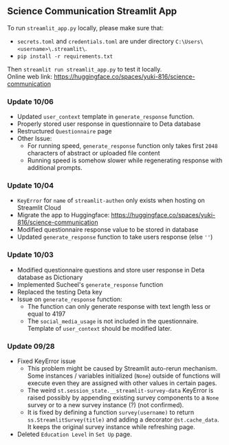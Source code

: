 ## Science Communication Streamlit App

To run `streamlit_app.py` locally, please make sure that:
* `secrets.toml` and `credentials.toml` are under directory `C:\Users\<username>\.streamlit\`. 
* `pip install -r requirements.txt`

Then `streamlit run streamlit_app.py` to test it locally.<br>
Online web link: https://huggingface.co/spaces/yuki-816/science-communication

### Update 10/06
* Updated `user_context` template in `generate_response` function.
* Properly stored user response in questionnaire to Deta database
* Restructured `Questionnaire` page
* Other Issue:
    - For running speed, `generate_response` function only takes first `2048` characters of abstract or uploaded file content
    - Running speed is somehow slower while regenerating response with additional prompts.

### Update 10/04
* `KeyError` for `name` of `streamlit-authen` only exists when hosting on Streamlit Cloud
* Migrate the app to Huggingface: https://huggingface.co/spaces/yuki-816/science-communication
* Modified questionnaire response value to be stored in database
* Updated `generate_response` function to take users response (else `''`)

### Update 10/03
* Modified questionnaire questions and store user response in Deta database as Dictionary
* Implemented Sucheel's `generate_response` function
* Replaced the testing Deta key
* Issue on `generate_response` function:
    - The function can only generate response with text length less or equal to 4197
    - The `social_media_usage` is not included in the questionnaire. Template of `user_context` should be modified later.

### Update 09/28
* Fixed KeyError issue
    - This problem might be caused by Streamlit auto-rerun mechanism. Some instances / variables initialized (`None`) outside of functions will execute even they are assigned with other values in certain pages. 
    - The weird `st.session_state.__streamlit-survey-data` KeyError is raised possibly by appending existing survey components to a `None` survey or to a new survey instance (?) (not confirmed).
    - It is fixed by defining a function `survey(username)` to return `ss.StreamlitSurvey(title)` and adding a decorator `@st.cache_data`. It keeps the original survey instance while refreshing page.
* Deleted `Education Level`  in `Set Up` page.

